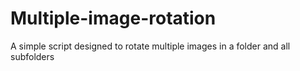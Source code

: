 # Multiple-image-rotation
A simple script designed to rotate multiple images in a folder and all subfolders

